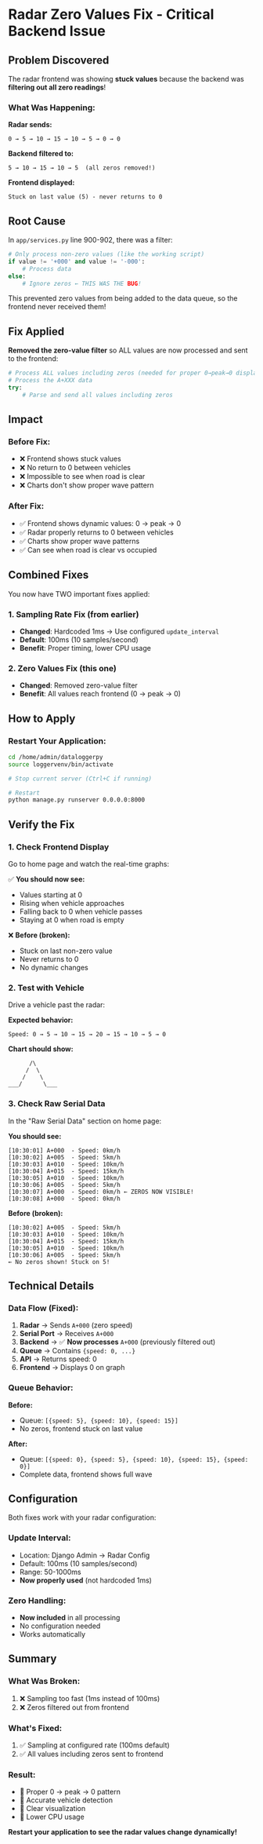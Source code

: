 # Radar Zero Values Fix - Critical Backend Issue

## Problem Discovered

The radar frontend was showing **stuck values** because the backend was **filtering out all zero readings**!

### What Was Happening:

**Radar sends:**
```
0 → 5 → 10 → 15 → 10 → 5 → 0 → 0
```

**Backend filtered to:**
```
5 → 10 → 15 → 10 → 5  (all zeros removed!)
```

**Frontend displayed:**
```
Stuck on last value (5) - never returns to 0
```

## Root Cause

In `app/services.py` line 900-902, there was a filter:

```python
# Only process non-zero values (like the working script)
if value != '+000' and value != '-000':
    # Process data
else:
    # Ignore zeros ← THIS WAS THE BUG!
```

This prevented zero values from being added to the data queue, so the frontend never received them!

## Fix Applied

**Removed the zero-value filter** so ALL values are now processed and sent to the frontend:

```python
# Process ALL values including zeros (needed for proper 0→peak→0 display)
# Process the A+XXX data
try:
    # Parse and send all values including zeros
```

## Impact

### Before Fix:
- ❌ Frontend shows stuck values
- ❌ No return to 0 between vehicles
- ❌ Impossible to see when road is clear
- ❌ Charts don't show proper wave pattern

### After Fix:
- ✅ Frontend shows dynamic values: 0 → peak → 0
- ✅ Radar properly returns to 0 between vehicles
- ✅ Charts show proper wave patterns
- ✅ Can see when road is clear vs occupied

## Combined Fixes

You now have TWO important fixes applied:

### 1. Sampling Rate Fix (from earlier)
- **Changed**: Hardcoded 1ms → Use configured `update_interval`
- **Default**: 100ms (10 samples/second)
- **Benefit**: Proper timing, lower CPU usage

### 2. Zero Values Fix (this one)
- **Changed**: Removed zero-value filter
- **Benefit**: All values reach frontend (0 → peak → 0)

## How to Apply

### Restart Your Application:

```bash
cd /home/admin/dataloggerpy
source loggervenv/bin/activate

# Stop current server (Ctrl+C if running)

# Restart
python manage.py runserver 0.0.0.0:8000
```

## Verify the Fix

### 1. Check Frontend Display

Go to home page and watch the real-time graphs:

✅ **You should now see:**
- Values starting at 0
- Rising when vehicle approaches
- Falling back to 0 when vehicle passes
- Staying at 0 when road is empty

❌ **Before (broken):**
- Stuck on last non-zero value
- Never returns to 0
- No dynamic changes

### 2. Test with Vehicle

Drive a vehicle past the radar:

**Expected behavior:**
```
Speed: 0 → 5 → 10 → 15 → 20 → 15 → 10 → 5 → 0
```

**Chart should show:**
```
      /\
     /  \
    /    \
___/      \___
```

### 3. Check Raw Serial Data

In the "Raw Serial Data" section on home page:

**You should see:**
```
[10:30:01] A+000  - Speed: 0km/h
[10:30:02] A+005  - Speed: 5km/h
[10:30:03] A+010  - Speed: 10km/h
[10:30:04] A+015  - Speed: 15km/h
[10:30:05] A+010  - Speed: 10km/h
[10:30:06] A+005  - Speed: 5km/h
[10:30:07] A+000  - Speed: 0km/h ← ZEROS NOW VISIBLE!
[10:30:08] A+000  - Speed: 0km/h
```

**Before (broken):**
```
[10:30:02] A+005  - Speed: 5km/h
[10:30:03] A+010  - Speed: 10km/h
[10:30:04] A+015  - Speed: 15km/h
[10:30:05] A+010  - Speed: 10km/h
[10:30:06] A+005  - Speed: 5km/h
← No zeros shown! Stuck on 5!
```

## Technical Details

### Data Flow (Fixed):

1. **Radar** → Sends `A+000` (zero speed)
2. **Serial Port** → Receives `A+000`
3. **Backend** → ✅ **Now processes** `A+000` (previously filtered out)
4. **Queue** → Contains `{speed: 0, ...}`
5. **API** → Returns speed: 0
6. **Frontend** → Displays 0 on graph

### Queue Behavior:

**Before:**
- Queue: `[{speed: 5}, {speed: 10}, {speed: 15}]`
- No zeros, frontend stuck on last value

**After:**
- Queue: `[{speed: 0}, {speed: 5}, {speed: 10}, {speed: 15}, {speed: 0}]`
- Complete data, frontend shows full wave

## Configuration

Both fixes work with your radar configuration:

### Update Interval:
- Location: Django Admin → Radar Config
- Default: 100ms (10 samples/second)
- Range: 50-1000ms
- **Now properly used** (not hardcoded 1ms)

### Zero Handling:
- **Now included** in all processing
- No configuration needed
- Works automatically

## Summary

### What Was Broken:
1. ❌ Sampling too fast (1ms instead of 100ms)
2. ❌ Zeros filtered out from frontend

### What's Fixed:
1. ✅ Sampling at configured rate (100ms default)
2. ✅ All values including zeros sent to frontend

### Result:
- 🎯 Proper 0 → peak → 0 pattern
- 🎯 Accurate vehicle detection
- 🎯 Clear visualization
- 🎯 Lower CPU usage

**Restart your application to see the radar values change dynamically!**


